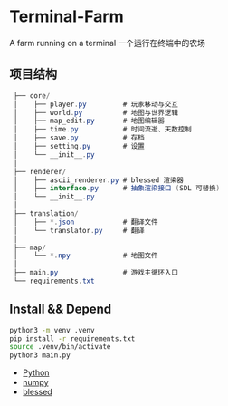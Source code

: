 # Terminal-Farm

A farm running on a terminal
一个运行在终端中的农场

## 项目结构

```csharp
 ├── core/
 │    ├── player.py         # 玩家移动与交互
 │    ├── world.py          # 地图与世界逻辑
 │    ├── map_edit.py       # 地图编辑器
 │    ├── time.py           # 时间流逝、天数控制
 │    ├── save.py           # 存档
 │    ├── setting.py        # 设置
 │    └── __init__.py
 │
 ├── renderer/
 │    ├── ascii_renderer.py # blessed 渲染器
 │    ├── interface.py      # 抽象渲染接口 (SDL 可替换)
 │    └── __init__.py
 │
 ├── translation/
 │    ├── *.json            # 翻译文件
 │    └── translator.py     # 翻译
 │
 ├── map/
 │    └── *.npy             # 地图文件
 │
 ├── main.py                # 游戏主循环入口
 └── requirements.txt
```

## Install && Depend

```sh
python3 -m venv .venv
pip install -r requirements.txt
source .venv/bin/activate
python3 main.py
```

- [Python](https://www.python.org/)
- [numpy](https://numpy.org/)
- [blessed](https://github.com/jquast/blessed)
